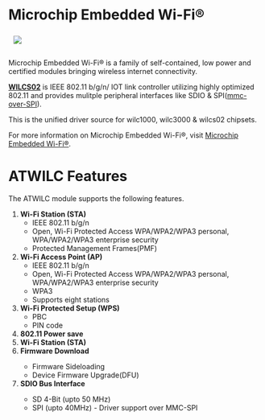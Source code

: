 # Microchip Embedded Wi-Fi®

<a href="http://www.microchip.com/design-centers/wireless-connectivity/embedded-wi-fi"><img src="http://www.microchip.com/_images/logo.png" align="left" hspace="10" vspace="6"></a>
</br></br></br>
Microchip Embedded Wi-Fi® is a family of self-contained, low power and certified modules bringing wireless internet connectivity.

**[WILCS02](https://ww1.microchip.com/downloads/aemDocuments/documents/WSG/ProductDocuments/UserGuides/WILCS02-Wi-Fi-Link-Controller-SD-Board-User-Guide-DS50003655.pdf)** is IEEE 802.11 b/g/n/ IOT link controller utilizing highly optimized 802.11 and provides mulitple peripheral interfaces like SDIO & SPI([mmc-over-SPI](https://www.kernel.org/doc/Documentation/devicetree/bindings/mmc/mmc-spi-slot.yaml)).  

This is the unified driver source for wilc1000, wilc3000 & wilcs02 chipsets.

For more information on Microchip Embedded Wi-Fi®, visit [Microchip Embedded Wi-Fi®](http://www.microchip.com/design-centers/wireless-connectivity/embedded-wi-fi).

<h1>ATWILC Features</h1>

The ATWILC module supports the following features.
<ol type="1">
 <li><b>Wi-Fi Station (STA)</b>
  <ul>
   <li>IEEE 802.11 b/g/n</li>
   <li>Open, Wi-Fi Protected Access WPA/WPA2/WPA3 personal, WPA/WPA2/WPA3 enterprise security</li>
   <li>Protected Management Frames(PMF)</li>
  </ul>
 </li>
 <li><b>Wi-Fi Access Point (AP)</b>
  <ul>
   <li>IEEE 802.11 b/g/n</li>
   <li>Open, Wi-Fi Protected Access WPA/WPA2/WPA3 personal, WPA/WPA2/WPA3 enterprise security </li>
   <li>WPA3</li>
   <li>Supports eight stations</li>
  </ul></li>
 <li><b>Wi-Fi Protected Setup (WPS)</b>
  <ul>
   <li>PBC</li>
   <li>PIN code</li>
  </ul>
 </li>
 <li><b>802.11 Power save</li></b>
 <li><b>Wi-Fi Station (STA)</b></li>
<li><b>Firmware Download</b></li>
  <ul>
   <li>Firmware Sideloading</li>
   <li>Device Firmware Upgrade(DFU)</li>
  </ul>
  <li><b>SDIO Bus Interface</b></li>
  <ul>
   <li>SD 4-Bit (upto 50 MHz)</li>
   <li>SPI (upto 40MHz) - Driver support over MMC-SPI</li>
  </ul>
</ol>
